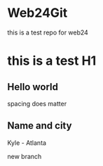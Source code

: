 # Web24Git
this is a test repo for web24
# this is a test H1
## Hello world
spacing does matter

## Name and city
Kyle - Atlanta

new branch
